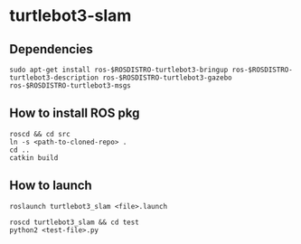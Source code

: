 # turtlebot3-slam

## Dependencies

```
sudo apt-get install ros-$ROSDISTRO-turtlebot3-bringup ros-$ROSDISTRO-turtlebot3-description ros-$ROSDISTRO-turtlebot3-gazebo ros-$ROSDISTRO-turtlebot3-msgs
```

## How to install ROS pkg
```
roscd && cd src
ln -s <path-to-cloned-repo> .
cd ..
catkin build
```

## How to launch
```
roslaunch turtlebot3_slam <file>.launch
```

```
roscd turtlebot3_slam && cd test
python2 <test-file>.py
```
